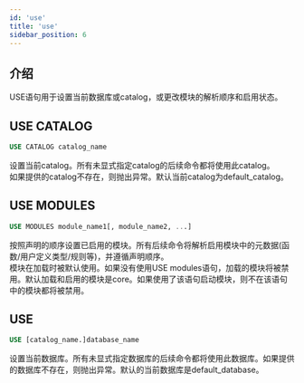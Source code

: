```yaml
---
id: 'use'
title: 'use'
sidebar_position: 6
---
```


## 介绍

USE语句用于设置当前数据库或catalog，或更改模块的解析顺序和启用状态。

## USE CATALOG

```sql
USE CATALOG catalog_name
```

设置当前catalog。所有未显式指定catalog的后续命令都将使用此catalog。<br>
如果提供的catalog不存在，则抛出异常。默认当前catalog为default_catalog。

## USE MODULES

```sql
USE MODULES module_name1[, module_name2, ...]
```

按照声明的顺序设置已启用的模块。所有后续命令将解析启用模块中的元数据(函数/用户定义类型/规则等)，并遵循声明顺序。<br>
模块在加载时被默认使用。如果没有使用USE modules语句，加载的模块将被禁用。默认加载和启用的模块是core。如果使用了该语句启动模块，则不在该语句中的模块都将被禁用。

## USE

```sql
USE [catalog_name.]database_name
```

设置当前数据库。所有未显式指定数据库的后续命令都将使用此数据库。如果提供的数据库不存在，则抛出异常。默认的当前数据库是default_database。